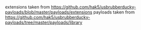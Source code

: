 extensions taken from https://github.com/hak5/usbrubberducky-payloads/blob/master/payloads/extensions
payloads taken from https://github.com/hak5/usbrubberducky-payloads/tree/master/payloads/library
